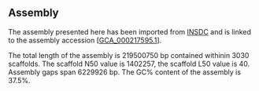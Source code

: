 **Assembly**
--------

The assembly presented here has been imported from [INSDC](http://www.insdc.org) and is linked to the assembly accession [[GCA\_000217595.1](http://www.ebi.ac.uk/ena/data/view/GCA_000217595.1)].

The total length of the assembly is 219500750 bp contained withinin 3030 scaffolds.
The scaffold N50 value is 1402257, the scaffold L50 value is 40.
Assembly gaps span 6229926 bp. The GC% content of the assembly is 37.5%.
